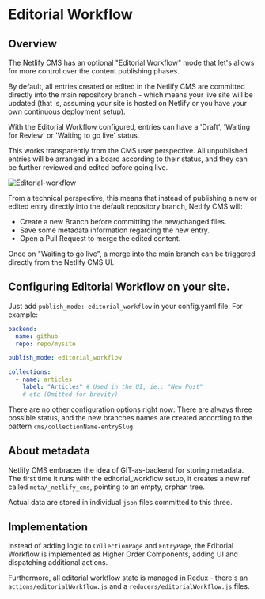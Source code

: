 # Editorial Workflow

## Overview

The Netlify CMS has an optional "Editorial Workflow" mode that let's allows for more control over the content publishing phases.

By default, all entries created or edited in the Netlify CMS are committed directly into the main repository branch  - which means your live site will be updated (that is, assuming your site is hosted on Netlify or you have your own continuous deployment setup).

With the Editorial Workflow configured, entries can have a 'Draft', 'Waiting for Review' or 'Waiting to go live' status.

This works transparently from the CMS user perspective. All unpublished entries will be arranged in a board according to their status, and they can be further reviewed and edited before going live.

![Editorial-workflow](https://cloud.githubusercontent.com/assets/33676/19452442/d10d9002-948f-11e6-9463-06955b6c15c8.png)

From a technical perspective, this means that instead of publishing a new or edited entry directly into the default repository branch, Netlify CMS will:

* Create a new Branch before committing the new/changed files.
* Save some metadata information regarding the new entry.
* Open a Pull Request to merge the edited content.

Once on "Waiting to go live", a merge into the main branch can be triggered directly from the Netlify CMS UI.


## Configuring Editorial Workflow on your site.

Just add `publish_mode: editorial_workflow` in your config.yaml file. For example:

```yaml
backend:
  name: github
  repo: repo/mysite

publish_mode: editorial_workflow

collections:
  - name: articles
    label: "Articles" # Used in the UI, ie.: "New Post"
    # etc (Omitted for brevity)
```

There are no other configuration options right now: There are always three possible status, and the new branches names are created according to the pattern `cms/collectionName-entrySlug`.


## About metadata

Netlify CMS embraces the idea of GIT-as-backend for storing metadata. The first time it runs with the editorial_workflow setup, it creates a new ref called `meta/_netlify_cms`, pointing to an empty, orphan tree.

Actual data are stored in individual `json` files committed to this three.


## Implementation

Instead of adding logic to `CollectionPage` and `EntryPage`, the Editorial Workflow is implemented as Higher Order Components, adding UI and dispatching additional actions.

Furthermore, all editorial workflow state is managed in Redux - there's an `actions/editorialWorkflow.js` and a `reducers/editorialWorkflow.js` files.
